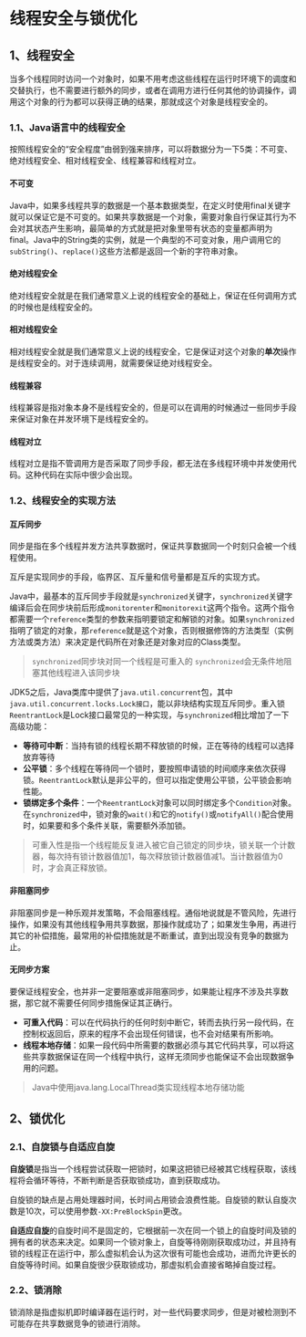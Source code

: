 # 线程安全与锁优化
## 1、线程安全
当多个线程同时访问一个对象时，如果不用考虑这些线程在运行时环境下的调度和交替执行，也不需要进行额外的同步，或者在调用方进行任何其他的协调操作，调用这个对象的行为都可以获得正确的结果，那就成这个对象是线程安全的。

### 1.1、Java语言中的线程安全
按照线程安全的“安全程度”由弱到强来排序，可以将数据分为一下5类：不可变、绝对线程安全、相对线程安全、线程兼容和线程对立。

#### 不可变
Java中，如果多线程共享的数据是一个基本数据类型，在定义时使用final关键字就可以保证它是不可变的。如果共享数据是一个对象，需要对象自行保证其行为不会对其状态产生影响，最简单的方式就是把对象里带有状态的变量都声明为final。Java中的String类的实例，就是一个典型的不可变对象，用户调用它的`subString()`、`replace()`这些方法都是返回一个新的字符串对象。

#### 绝对线程安全
绝对线程安全就是在我们通常意义上说的线程安全的基础上，保证在任何调用方式的时候也是线程安全的。

#### 相对线程安全
相对线程安全就是我们通常意义上说的线程安全，它是保证对这个对象的**单次**操作是线程安全的。对于连续调用，就需要保证绝对线程安全。

#### 线程兼容
线程兼容是指对象本身不是线程安全的，但是可以在调用的时候通过一些同步手段来保证对象在并发环境下是线程安全的。

#### 线程对立
线程对立是指不管调用方是否采取了同步手段，都无法在多线程环境中并发使用代码。这种代码在实际中很少会出现。

### 1.2、线程安全的实现方法
#### 互斥同步
同步是指在多个线程并发方法共享数据时，保证共享数据同一个时刻只会被一个线程使用。

互斥是实现同步的手段，临界区、互斥量和信号量都是互斥的实现方式。

Java中，最基本的互斥同步手段就是`synchronized`关键字，`synchronized`关键字编译后会在同步块前后形成`monitorenter`和`monitorexit`这两个指令。这两个指令都需要一个`reference`类型的参数来指明要锁定和解锁的对象。如果`synchronized`指明了锁定的对象，那`reference`就是这个对象，否则根据修饰的方法类型（实例方法或类方法）来决定是代码所在对象还是对象对应的Class类型。
> `synchronized`同步块对同一个线程是可重入的
> `synchronized`会无条件地阻塞其他线程进入该同步块

JDK5之后，Java类库中提供了`java.util.concurrent`包，其中`java.util.concurrent.locks.Lock接口`，能以非块结构实现互斥同步。重入锁`ReentrantLock`是Lock接口最常见的一种实现，与`synchronized`相比增加了一下高级功能：
* **等待可中断**：当持有锁的线程长期不释放锁的时候，正在等待的线程可以选择放弃等待
* **公平锁**：多个线程在等待同一个锁时，要按照申请锁的时间顺序来依次获得锁。`ReentrantLock`默认是非公平的，但可以指定使用公平锁，公平锁会影响性能。
* **锁绑定多个条件**：一个`ReentrantLock`对象可以同时绑定多个`Condition`对象。在`synchronized`中，锁对象的`wait()`和它的`notify()`或`notifyAll()`配合使用时，如果要和多个条件关联，需要额外添加锁。

> 可重入性是指一个线程能反复进入被它自己锁定的同步块，锁关联一个计数器，每次持有锁计数器值加1，每次释放锁计数器值减1。当计数器值为0时，才会真正释放锁。

#### 非阻塞同步
非阻塞同步是一种乐观并发策略，不会阻塞线程。通俗地说就是不管风险，先进行操作，如果没有其他线程争用共享数据，那操作就成功了；如果发生争用，再进行其它的补偿措施，最常用的补偿措施就是不断重试，直到出现没有竞争的数据为止。

#### 无同步方案
要保证线程安全，也并非一定要阻塞或非阻塞同步，如果能让程序不涉及共享数据，那它就不需要任何同步措施保证其正确行。
* **可重入代码**：可以在代码执行的任何时刻中断它，转而去执行另一段代码，在控制权返回后，原来的程序不会出现任何错误，也不会对结果有所影响。
* **线程本地存储**：如果一段代码中所需要的数据必须与其它代码共享，可以将这些共享数据保证在同一个线程中执行，这样无须同步也能保证不会出现数据争用的问题。
> Java中使用java.lang.LocalThread类实现线程本地存储功能

## 2、锁优化
### 2.1、自旋锁与自适应自旋
**自旋锁**是指当一个线程尝试获取一把锁时，如果这把锁已经被其它线程获取，该线程将会循环等待，不断判断是否获取锁成功，直到获取成功。

自旋锁的缺点是占用处理器时间，长时间占用锁会浪费性能。自旋锁的默认自旋次数是10次，可以使用参数`-XX:PreBlockSpin`更改。

**自适应自旋**的自旋时间不是固定的，它根据前一次在同一个锁上的自旋时间及锁的拥有者的状态来决定。如果同一个锁对象上，自旋等待刚刚获取成功过，并且持有锁的线程正在运行中，那么虚拟机会认为这次很有可能也会成功，进而允许更长的自旋等待时间。如果自旋很少获取锁成功，那虚拟机会直接省略掉自旋过程。

### 2.2、锁消除
锁消除是指虚拟机即时编译器在运行时，对一些代码要求同步，但是对被检测到不可能存在共享数据竞争的锁进行消除。